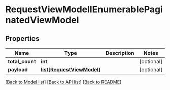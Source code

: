 # RequestViewModelIEnumerablePaginatedViewModel

## Properties
Name | Type | Description | Notes
------------ | ------------- | ------------- | -------------
**total_count** | **int** |  | [optional] 
**payload** | [**list[RequestViewModel]**](RequestViewModel.md) |  | [optional] 

[[Back to Model list]](../README.md#documentation-for-models) [[Back to API list]](../README.md#documentation-for-api-endpoints) [[Back to README]](../README.md)

